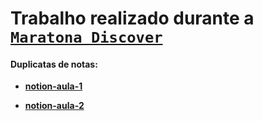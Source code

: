 
# Trabalho realizado durante a [`Maratona Discover`](https://maratonadiscover.rocketseat.com.br/maratona)


#### Duplicatas de notas:

- [**notion-aula-1**](https://www.notion.so/Aula-01-4a2424a6f4194537914d82b5c8f6cbec)

- [**notion-aula-2**](https://www.notion.so/Aula-02-d316a1fc8b5847298d8a06de78ad2124)


